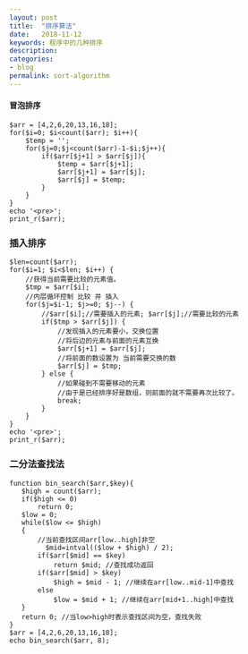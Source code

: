 ```yaml
---
layout: post
title:  "排序算法"
date:   2018-11-12
keywords: 程序中的几种排序
description:
categories:
- blog
permalink: sort-algorithm
---
```



#### 冒泡排序

    $arr = [4,2,6,20,13,16,18];
    for($i=0; $i<count($arr); $i++){
        $temp = '';
        for($j=0;$j<count($arr)-1-$i;$j++){
            if($arr[$j+1] > $arr[$j]){
                $temp = $arr[$j+1];
                $arr[$j+1] = $arr[$j];
                $arr[$j] = $temp;
            }
        }
    }
    echo '<pre>';
    print_r($arr);



### 插入排序


    $len=count($arr);
    for($i=1; $i<$len; $i++) {
        //获得当前需要比较的元素值。
        $tmp = $arr[$i];
        //内层循环控制 比较 并 插入
        for($j=$i-1; $j>=0; $j--) {
            //$arr[$i];//需要插入的元素; $arr[$j];//需要比较的元素
            if($tmp > $arr[$j]) {
                //发现插入的元素要小，交换位置
                //将后边的元素与前面的元素互换
                $arr[$j+1] = $arr[$j];
                //将前面的数设置为 当前需要交换的数
                $arr[$j] = $tmp;
            } else {
                //如果碰到不需要移动的元素
                //由于是已经排序好是数组，则前面的就不需要再次比较了。
                break;
            }
        }
    }
    echo '<pre>';
    print_r($arr);




### 二分法查找法


    function bin_search($arr,$key){
       $high = count($arr);
       if($high <= 0)
           return 0;
       $low = 0;
       while($low <= $high)
       {
           //当前查找区间arr[low..high]非空
             $mid=intval(($low + $high) / 2);
           if($arr[$mid] == $key)
               return $mid; //查找成功返回
           if($arr[$mid] > $key)
               $high = $mid - 1; //继续在arr[low..mid-1]中查找
           else
               $low = $mid + 1; //继续在arr[mid+1..high]中查找
       }
       return 0; //当low>high时表示查找区间为空，查找失败
    }
    $arr = [4,2,6,20,13,16,18];
    echo bin_search($arr, 8);
